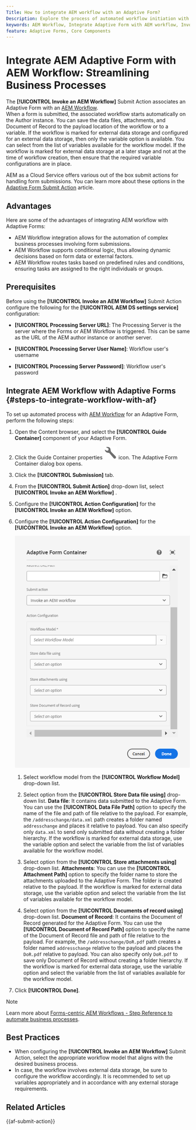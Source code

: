 ```yaml
---
Title: How to integrate AEM workflow with an Adaptive Form?
Description: Explore the process of automated workflow initiation with AEM Forms Submit Action. 
keywords: AEM Workflow, Integrate Adaptive Form with AEM workflow, Invoke AEM workflow Submit Action
feature: Adaptive Forms, Core Components
---
```


# Integrate AEM Adaptive Form with AEM Workflow: Streamlining Business Processes

The **[!UICONTROL Invoke an AEM Workflow]** Submit Action associates an Adaptive Form with an [AEM Workflow](https://experienceleague.adobe.com/docs/experience-manager-65/developing/extending-aem/extending-workflows/workflows-models.html?lang=en#extending-aem).  
When a form is submitted, the associated workflow starts automatically on the Author instance. You can save the data files, attachments, and Document of Record to the payload location of the workflow or to a variable. If the workflow is marked for external data storage and configured for an external data storage, then only the variable option is available. You can select from the list of variables available for the workflow model. If the workflow is marked for external data storage at a later stage and not at the time of workflow creation, then ensure that the required variable configurations are in place.

AEM as a Cloud Service offers various out of the box submit actions for handling form submissions. You can learn more about these options in the [Adaptive Form Submit Action](/help/forms/configure-submit-actions-core-components.md)  article.

## Advantages

Here are some of the advantages of integrating AEM workflow with Adaptive Forms:

* AEM Workflow integration allows for the automation of complex business processes involving form submissions.
*  AEM Workflow supports conditional logic, thus allowing dynamic decisions based on form data or external factors.
* AEM Workflow routes tasks based on predefined rules and conditions, ensuring tasks are assigned to the right individuals or groups.

## Prerequisites

Before using the **[!UICONTROL Invoke an AEM Workflow]** Submit Action configure the following for the **[!UICONTROL AEM DS settings service]** configuration: 

* **[!UICONTROL Processing Server URL]**: The Processing Server is the server where the Forms or AEM Workflow is triggered. This can be same as the URL of the AEM author instance or another server.

* **[!UICONTROL Processing Server User Name]**: Workflow user's username

* **[!UICONTROL Processing Server Password]**: Workflow user's password

## Integrate AEM Workflow with Adaptive Forms {#steps-to-integrate-workflow-with-af}

To set up automated process with [AEM Workflow](https://experienceleague.adobe.com/docs/experience-manager-65/developing/extending-aem/extending-workflows/workflows-models.html?lang=en#extending-aem) for an Adaptive Form, perform the following steps:

1. Open the Content browser, and select the **[!UICONTROL Guide Container]** component of your Adaptive Form. 
1. Click the Guide Container properties ![Guide properties](/help/forms/assets/configure-icon.svg) icon. The Adaptive Form Container dialog box opens. 
1. Click the  **[!UICONTROL Submission]** tab. 
1. From the **[!UICONTROL Submit Action]** drop-down list, select **[!UICONTROL Invoke an AEM Workflow]** .
1. Configure the **[!UICONTROL Action Configuration]** for the **[!UICONTROL Invoke an AEM Workflow]** option.

1. Configure the **[!UICONTROL Action Configuration]** for the **[!UICONTROL Invoke an AEM Workflow]** option.

    ![Action configuration of Send Email](/help/forms/assets/configure-invoke-aem-workflow.png)

    1. Select workflow model from the **[!UICONTROL Workflow Model]** drop-down list.
    1. Select option from the **[!UICONTROL Store Data file using]** drop-down list. 
    **Data file**: It contains data submitted to the Adaptive Form. You can use the **[!UICONTROL Data File Path]** option to specify the name of the file and path of file relative to the payload. For example, the `/addresschange/data.xml` path creates a folder named `addresschange` and places it relative to payload. You can also specify only `data.xml` to send only submitted data without creating a folder hierarchy. If the workflow is marked for external data storage, use the variable option and select the variable from the list of variables available for the workflow model. 
    
    1. Select option from the **[!UICONTROL Store attachments using]** drop-down list. 
    **Attachments**: You can use the **[!UICONTROL Attachment Path]** option to specify the folder name to store the attachments uploaded to the Adaptive Form. The folder is created relative to the payload. If the workflow is marked for external data storage, use the variable option and select the variable from the list of variables available for the workflow model.

    1. Select option from the **[!UICONTROL Documents of record using]** drop-down list. 
    **Document of Record**: It contains the Document of Record generated for the Adaptive Form. You can use the **[!UICONTROL Document of Record Path]** option to specify the name of the Document of Record file and path of file relative to the payload. For example, the `/addresschange/DoR.pdf` path creates a folder named `addresschange` relative to the payload and places the `DoR.pdf` relative to payload. You can also specify only `DoR.pdf` to save only Document of Record without creating a folder hierarchy. If the workflow is marked for external data storage, use the variable option and select the variable from the list of variables available for the workflow model.
1. Click **[!UICONTROL Done]**.

>[!NOTE]
>
> Learn more about [Forms-centric AEM Workflows - Step Reference to automate business processes](/help/forms/aem-forms-workflow-step-reference.md).  

## Best Practices

* When configuring the **[!UICONTROL Invoke an AEM Workflow]** Submit Action, select the appropriate workflow model that aligns with the desired business process.
* In case, the workflow involves external data storage, be sure to configure the workflow accordingly. It is recommended to set up variables appropriately and in accordance with any external storage requirements.

## Related Articles

{{af-submit-action}}
